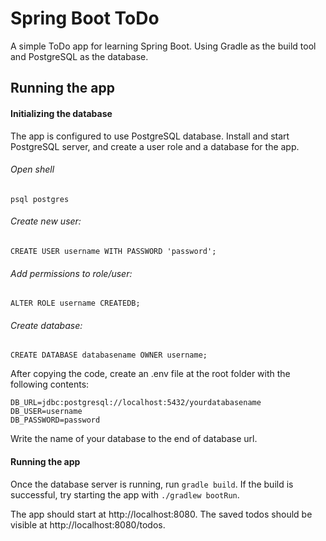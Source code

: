 # Spring Boot ToDo

A simple ToDo app for learning Spring Boot. Using Gradle as the build tool and PostgreSQL as the database.

## Running the app

#### Initializing the database

The app is configured to use PostgreSQL database. Install and start PostgreSQL server, and create a user role and a database for the app.

###### Open shell

`psql postgres`

###### Create new user:

`CREATE USER username WITH PASSWORD 'password';`

###### Add permissions to role/user:

`ALTER ROLE username CREATEDB;`

###### Create database:

`CREATE DATABASE databasename OWNER username;`

After copying the code, create an .env file at the root folder with the following contents:

```
DB_URL=jdbc:postgresql://localhost:5432/yourdatabasename
DB_USER=username
DB_PASSWORD=password
```

Write the name of your database to the end of database url.

#### Running the app

Once the database server is running, run `gradle build`. If the build is successful, try starting the app with `./gradlew bootRun`.

The app should start at http://localhost:8080. The saved todos should be visible at http://localhost:8080/todos.
